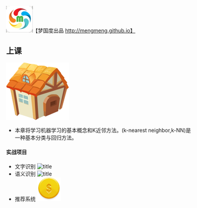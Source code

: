 ![title](img/Icon-72.png)【梦国度出品 http://mengmeng.github.io】


## 上课
![title](img/LittleHouse.png)
- 本章将学习机器学习的基本概念和K近邻方法。(k-nearest neighbor,k-NN)是一种基本分类与回归方法。

#### 实战项目
- 文字识别 ![title](img/OCR.png)
- 语义识别 ![title](img/OCR.png)
- 推荐系统 ![title](img/personal_gold.png)

 